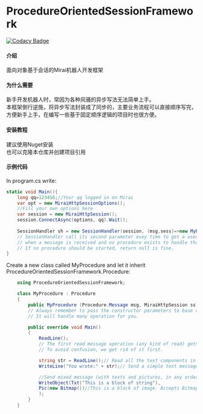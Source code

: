 # ProcedureOrientedSessionFramework

[![Codacy Badge](https://app.codacy.com/project/badge/Grade/98c45dd9417943b0892e7d2f5bed4023)](https://www.codacy.com/gh/developer-ken/ProcedureOrientedSessionFramework/dashboard?utm_source=github.com&amp;utm_medium=referral&amp;utm_content=developer-ken/ProcedureOrientedSessionFramework&amp;utm_campaign=Badge_Grade)

#### 介绍
面向对象基于会话的Mirai机器人开发框架

#### 为什么需要
新手开发机器人时，常因为各种风骚的异步写法无法简单上手。  
本框架倒行逆施，将异步写法封装成了同步的，主要业务流程可以直接顺序写完，方便新手上手，在编写一些基于固定顺序逻辑的项目时也很方便。

#### 安装教程

建议使用Nuget安装  
也可以克隆本仓库并创建项目引用

#### 示例代码

In program.cs write:
```csharp
static void Main(){
    long qq=123456;//Your qq logged in on Mirai
    var opt = new MiraiHttpSessionOptions();
    //Fill your own options here
    var session = new MiraiHttpSession();
    session.ConnectAsync(options, qq).Wait();
    
    SessionHandler sh = new SessionHandler(session, (msg,sess)=>new MyProcedure(msg,sess));
    // SessionHandler call its second parameter evey time to get a user defined procedure
    // when a message is received and no procedure exists to handle that session.
    // If no procedure should be started, return null is fine.
}
```

Create a new class called MyProcedure and let it inherit ProcedureOrientedSessionFramework.Procedure:

```csharp
    using ProcedureOrientedSessionFramework;

    class MyProcedure : Procedure
    {
        public MyProcedure (Procedure.Message msg, MiraiHttpSession ss) : base(msg, ss) { }
        // Always remember to pass the constructor parameters to base class.
        // It will handle many operation for you.

        public override void Main()
        {
            ReadLine();
            // The first read message operation (any kind of read) gets the message that led to the procedure creation.
            // To avoid confusion, we get rid of it first.

            string str = ReadLine();// Read all the text components in the next message.
            WriteLine("You wrote:" + str);// Send a simple text message to user.

            //Send mixed message (with texts and pictures, in any order and amount you provide) to user.
            WriteObject(Txt("This is a block of string"),
            Pic(new Bitmap())//This is a block of image. Accepts Bitmap format, and handle it as PNG files.
            );
        }
    }
```
